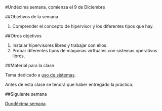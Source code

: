 #Undécima semana, comienza el 9 de Diciembre

##Objetivos de la semana

1. Comprender el concepto de hipervisor y los diferentes tipos que hay.

##Otros objetivos

1. Instalar hipervisores libres y trabajar con ellos.
2. Probar diferentes tipos de máquinas virttuales con sistemas operativos libres.


##Material para la clase

Tema dedicado a [uso de sistemas](http://jj.github.io/IV/documentos/temas/Uso_de_sistemas).

Antes de esta clase se tendrá que haber entregado la práctica.

##Siguiente semana

[Duodécima semana](12-semana.md). 
